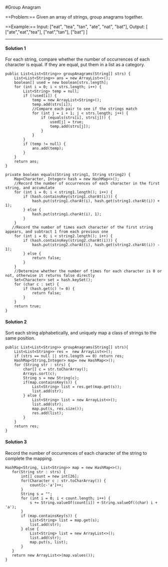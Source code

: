 #Group Anagram

==Problem:== Given an array of strings, group anagrams together.

==Example:== 
Input: ["eat", "tea", "tan", "ate", "nat", "bat"],
Output:
[
  ["ate","eat","tea"],
  ["nat","tan"],
  ["bat"]
]
- - -
#### Solution 1
For each string, compare whether the number of occurrences of each character is equal. If they are equal, put them in a list as a category.
```
public List<List<String>> groupAnagrams(String[] strs) {
    List<List<String>> ans = new ArrayList<>();
    boolean[] used = new boolean[strs.length];
    for (int i = 0; i < strs.length; i++) {
        List<String> temp = null;
        if (!used[i]) {
            temp = new ArrayList<String>();
            temp.add(strs[i]);
            //Compare each pair to see if the strings match
            for (int j = i + 1; j < strs.length; j++) {
                if (equals(strs[i], strs[j])) {
                    used[j] = true;
                    temp.add(strs[j]);
                }
            }
        }
        if (temp != null) {
            ans.add(temp);
        }
    }
    return ans;
}

private boolean equals(String string1, String string2) {
    Map<Character, Integer> hash = new HashMap<>();
    //Record the number of occurrences of each character in the first string, and accumulate
    for (int i = 0; i < string1.length(); i++) {
        if (hash.containsKey(string1.charAt(i))) {
            hash.put(string1.charAt(i), hash.get(string1.charAt(i)) + 1);
        } else {
            hash.put(string1.charAt(i), 1);
        }
    }
   //Record the number of times each character of the first string appears, and subtract 1 from each previous one
    for (int i = 0; i < string2.length(); i++) {
        if (hash.containsKey(string2.charAt(i))) {
            hash.put(string2.charAt(i), hash.get(string2.charAt(i)) - 1);
        } else {
            return false;
        }
    }
    //Determine whether the number of times for each character is 0 or not, otherwise it returns false directly
    Set<Character> set = hash.keySet();
    for (char c : set) {
        if (hash.get(c) != 0) {
            return false;
        }
    }
    return true;
}

```
#### Solution 2
Sort each string alphabetically, and uniquely map a class of strings to the same position.
```
public List<List<String>> groupAnagrams(String[] strs){
    List<List<String>> res =  new ArrayList<>();
    if (strs == null || strs.length == 0) return res;
    HashMap<String,Integer> map= new HashMap<>();
    for (String str : strs) {
    	char[] c = str.toCharArray();
    	Arrays.sort(c);
    	String s = new String(c);
    	if(map.containsKey(s)) {
    		List<String> list = res.get(map.get(s));
    		list.add(str);
    	} else {
    		List<String> list = new ArrayList<>();
    		list.add(str);
    		map.put(s, res.size());
    		res.add(list);
    	}
    }
    return res;
}
```
#### Solution 3
Record the number of occurrences of each character of the string to complete the mapping.
 ```
HashMap<String, List<String>> map = new HashMap<>();
    for(String str : strs) {
    	int[] count = new int[26];
    	for(Character c : str.toCharArray()) {
    		count[c-'a']++;
    	}
    	String s = "";
    	for (int i = 0; i < count.length; i++) {
			s += String.valueOf(count[i]) + String.valueOf((char) i + 'a');
		}
    	if (map.containsKey(s)) {
    		List<String> list = map.get(s);
    		list.add(str);
    	} else {
    		List<String> list = new ArrayList<>();
    		list.add(str);
    		map.put(s, list);
    	}
    }
    return new ArrayList<>(map.values());
}
```






